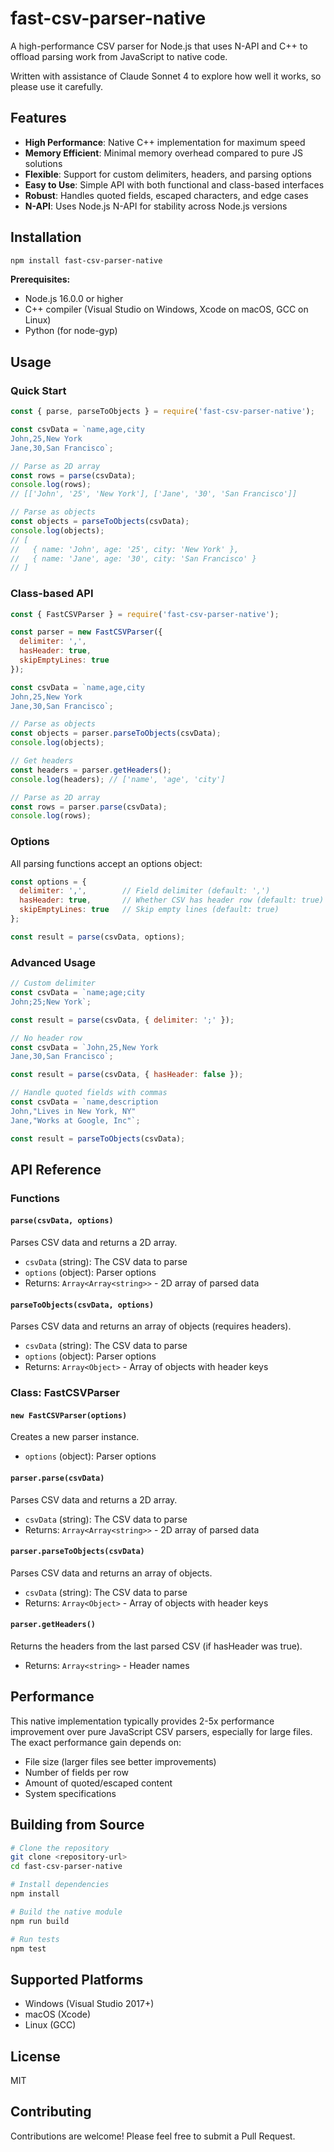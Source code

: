 # fast-csv-parser-native

A high-performance CSV parser for Node.js that uses N-API and C++ to offload parsing work from JavaScript to native code.

Written with assistance of Claude Sonnet 4 to explore how well it works, so please use it carefully.

## Features

- **High Performance**: Native C++ implementation for maximum speed
- **Memory Efficient**: Minimal memory overhead compared to pure JS solutions
- **Flexible**: Support for custom delimiters, headers, and parsing options
- **Easy to Use**: Simple API with both functional and class-based interfaces
- **Robust**: Handles quoted fields, escaped characters, and edge cases
- **N-API**: Uses Node.js N-API for stability across Node.js versions

## Installation

```bash
npm install fast-csv-parser-native
```

**Prerequisites:**
- Node.js 16.0.0 or higher
- C++ compiler (Visual Studio on Windows, Xcode on macOS, GCC on Linux)
- Python (for node-gyp)

## Usage

### Quick Start

```javascript
const { parse, parseToObjects } = require('fast-csv-parser-native');

const csvData = `name,age,city
John,25,New York
Jane,30,San Francisco`;

// Parse as 2D array
const rows = parse(csvData);
console.log(rows);
// [['John', '25', 'New York'], ['Jane', '30', 'San Francisco']]

// Parse as objects
const objects = parseToObjects(csvData);
console.log(objects);
// [
//   { name: 'John', age: '25', city: 'New York' },
//   { name: 'Jane', age: '30', city: 'San Francisco' }
// ]
```

### Class-based API

```javascript
const { FastCSVParser } = require('fast-csv-parser-native');

const parser = new FastCSVParser({
  delimiter: ',',
  hasHeader: true,
  skipEmptyLines: true
});

const csvData = `name,age,city
John,25,New York
Jane,30,San Francisco`;

// Parse as objects
const objects = parser.parseToObjects(csvData);
console.log(objects);

// Get headers
const headers = parser.getHeaders();
console.log(headers); // ['name', 'age', 'city']

// Parse as 2D array
const rows = parser.parse(csvData);
console.log(rows);
```

### Options

All parsing functions accept an options object:

```javascript
const options = {
  delimiter: ',',        // Field delimiter (default: ',')
  hasHeader: true,       // Whether CSV has header row (default: true)
  skipEmptyLines: true   // Skip empty lines (default: true)
};

const result = parse(csvData, options);
```

### Advanced Usage

```javascript
// Custom delimiter
const csvData = `name;age;city
John;25;New York`;

const result = parse(csvData, { delimiter: ';' });

// No header row
const csvData = `John,25,New York
Jane,30,San Francisco`;

const result = parse(csvData, { hasHeader: false });

// Handle quoted fields with commas
const csvData = `name,description
John,"Lives in New York, NY"
Jane,"Works at Google, Inc"`;

const result = parseToObjects(csvData);
```

## API Reference

### Functions

#### `parse(csvData, options)`

Parses CSV data and returns a 2D array.

- `csvData` (string): The CSV data to parse
- `options` (object): Parser options
- Returns: `Array<Array<string>>` - 2D array of parsed data

#### `parseToObjects(csvData, options)`

Parses CSV data and returns an array of objects (requires headers).

- `csvData` (string): The CSV data to parse
- `options` (object): Parser options
- Returns: `Array<Object>` - Array of objects with header keys

### Class: FastCSVParser

#### `new FastCSVParser(options)`

Creates a new parser instance.

- `options` (object): Parser options

#### `parser.parse(csvData)`

Parses CSV data and returns a 2D array.

- `csvData` (string): The CSV data to parse
- Returns: `Array<Array<string>>` - 2D array of parsed data

#### `parser.parseToObjects(csvData)`

Parses CSV data and returns an array of objects.

- `csvData` (string): The CSV data to parse
- Returns: `Array<Object>` - Array of objects with header keys

#### `parser.getHeaders()`

Returns the headers from the last parsed CSV (if hasHeader was true).

- Returns: `Array<string>` - Header names

## Performance

This native implementation typically provides 2-5x performance improvement over pure JavaScript CSV parsers, especially for large files. The exact performance gain depends on:

- File size (larger files see better improvements)
- Number of fields per row
- Amount of quoted/escaped content
- System specifications

## Building from Source

```bash
# Clone the repository
git clone <repository-url>
cd fast-csv-parser-native

# Install dependencies
npm install

# Build the native module
npm run build

# Run tests
npm test
```

## Supported Platforms

- Windows (Visual Studio 2017+)
- macOS (Xcode)
- Linux (GCC)

## License

MIT

## Contributing

Contributions are welcome! Please feel free to submit a Pull Request.